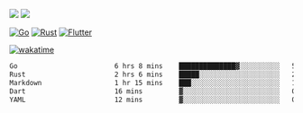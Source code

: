 [![](https://img.shields.io/badge/Windows_11-Pro-292e33?style=flat-square&logo=windows&logoColor=ffffff)](https://www.microsoft.com/en-us/windows/)
[![](https://img.shields.io/badge/macOS-Sonoma-292e33?style=flat-square&logo=apple&logoColor=ffffff)](https://www.apple.com/macbook-pro/) 

[![Go](https://img.shields.io/badge/-Go-DEA584?style=flat&logo=go&logoColor=000000)](https://golang.org/)
[![Rust](https://img.shields.io/badge/-Rust-DEA584?style=flat&logo=rust&logoColor=000000)](https://www.rust-lang.org)
[![Flutter](https://img.shields.io/badge/-Flutter-DEA584?style=flat&logo=flutter&logoColor=000000)](https://flutter.dev/)

[![wakatime](https://wakatime.com/badge/user/9bb0c784-91ca-4b5c-8e9c-b13ece0f7b09.svg)](https://wakatime.com/@9bb0c784-91ca-4b5c-8e9c-b13ece0f7b09)


<!--START_SECTION:waka-->

```txt
Go                        6 hrs 8 mins    ██████████████▓░░░░░░░░░░   58.82 %
Rust                      2 hrs 6 mins    █████░░░░░░░░░░░░░░░░░░░░   20.14 %
Markdown                  1 hr 15 mins    ███░░░░░░░░░░░░░░░░░░░░░░   12.14 %
Dart                      16 mins         ▓░░░░░░░░░░░░░░░░░░░░░░░░   02.66 %
YAML                      12 mins         ▓░░░░░░░░░░░░░░░░░░░░░░░░   02.00 %
```

<!--END_SECTION:waka-->
